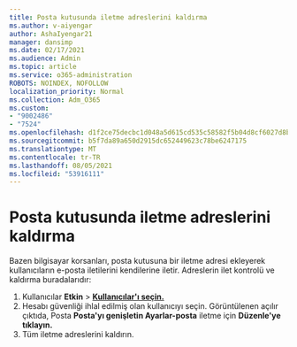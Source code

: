 ```yaml
---
title: Posta kutusunda iletme adreslerini kaldırma
ms.author: v-aiyengar
author: AshaIyengar21
manager: dansimp
ms.date: 02/17/2021
ms.audience: Admin
ms.topic: article
ms.service: o365-administration
ROBOTS: NOINDEX, NOFOLLOW
localization_priority: Normal
ms.collection: Adm_O365
ms.custom:
- "9002486"
- "7524"
ms.openlocfilehash: d1f2ce75decbc1d048a5d615cd535c58582f5b04d8cf6027d8b3f681bf04b79d
ms.sourcegitcommit: b5f7da89a650d2915dc652449623c78be6247175
ms.translationtype: MT
ms.contentlocale: tr-TR
ms.lasthandoff: 08/05/2021
ms.locfileid: "53916111"
---
```

# <a name="remove-forwarding-addresses-on-the-mailbox"></a>Posta kutusunda iletme adreslerini kaldırma

Bazen bilgisayar korsanları, posta kutusuna bir iletme adresi ekleyerek kullanıcıların e-posta iletilerini kendilerine iletir. Adreslerin ilet kontrolü ve kaldırma buradalarıdır:

1. Kullanıcılar **Etkin**  >  **[Kullanıcılar'ı seçin.](https://go.microsoft.com/fwlink/p/?linkid=834822)**
1. Hesabı güvenliği ihlal edilmiş olan kullanıcıyı seçin. Görüntülenen açılır çıktıda, Posta **Posta'yı genişletin Ayarlar-posta** iletme için **Düzenle'ye tıklayın.** 
1. Tüm iletme adreslerini kaldırın.
